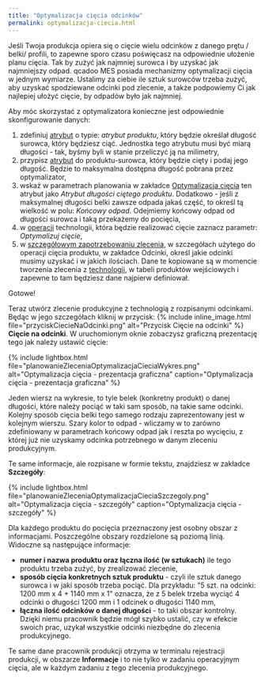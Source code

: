 ```yaml
---
title: "Optymalizacja cięcia odcinków"
permalink: optymalizacja-ciecia.html 
---
```


Jeśli Twoja produkcja opiera się o cięcie wielu odcinków z danego prętu / belki/ profili, to zapewne sporo czasu poświęcasz na odpowiednie ułożenie planu cięcia. Tak by zużyć jak najmniej surowca i by uzyskać jak najmniejszy odpad. qcadoo MES posiada mechanizmy optymalizacji cięcia w jednym wymiarze. Ustalimy za ciebie ile sztuk surowców trzeba zużyć, aby uzyskać spodziewane odcinki pod zlecenie, a także podpowiemy Ci jak najlepiej ułożyć cięcie, by odpadów było jak najmniej.

Aby móc skorzystać z optymalizatora konieczne jest odpowiednie skonfigurowanie danych:
1. zdefiniuj [atrybut](/atrybuty) o typie: _atrybut produktu_, który będzie określał długość surowca, który będziesz ciąć. Jednostka tego atrybutu musi być miarą długości - tak, byśmy byli w stanie przeliczyć ją na milimetry,
2. przypisz [atrybut](/produkty.html#dodatkowe-zakładki-produktu) do produktu-surowca, który będzie cięty i podaj jego długość. Będzie to maksymalna dostępna długość pobrana przez optymalizator,
3. wskaż w parametrach planowania w zakładce [Optymalizacja cięcia](/parametry-planowania.html#optymalizacja-cięcia) ten atrybut jako *Atrybut długości ciętego produktu*. Dodatkowo - jeśli z maksymalnej długości belki zawsze odpada jakaś część, to określ tą wielkość w polu: *Końcowy odpad*. Odejmiemy końcowy odpad od długości surowca i taką przekażemy do pocięcia,
4. w [operacji](/operacje) technologii, która będzie realizować cięcie zaznacz parametr: *Optymalizuj cięcie*,
5. w [szczegółowym zapotrzebowaniu zlecenia](/zmiana-stanu-zapotrzebowania.html#odcinki-na-jakie-należy-pociąć-produkt-wejściowy), w szczegółach użytego do operacji cięcia produktu, w zakładce Odcinki, określ jakie odcinki musimy uzyskać i w jakich ilościach. Dane te kopiowane są w momencie tworzenia zlecenia z [technologii](/technologie-szczegoly.html#definiowanie-koniecznych-do-pocięcia-odcinków), w tabeli produktów wejściowych i zapewne to tam będziesz dane najpierw definiował.

Gotowe!

Teraz utwórz zlecenie produkcyjne z technologią z rozpisanymi odcinkami. Będąc w jego szczegółach kliknij w przycisk: {% include inline_image.html file="przyciskCiecieNaOdcinki.png" alt="Przycisk Cięcie na odcinki" %} **Cięcie na odcinki**. W uruchomionym oknie zobaczysz graficzną prezentację tego jak należy ustawić cięcie:

{% include lightbox.html file="planowanieZleceniaOptymalizacjaCieciaWykres.png" alt="Optymalizacja cięcia - prezentacja graficzna" caption="Optymalizacja cięcia - prezentacja graficzna" %}

Jeden wiersz na wykresie, to tyle belek (konkretny produkt) o danej długości, które należy pociąć w taki sam sposób, na takie same odcinki. Kolejny sposób cięcia belki tego samego rodzaju zaprezentowany jest w kolejnym wierszu. Szary kolor to odpad - wliczamy w to zarówno zdefiniowany w parametrach końcowy odpad jak i reszta po wycięciu, z której już nie uzyskamy odcinka potrzebnego w danym zleceniu produkcyjnym. 

Te same informacje, ale rozpisane w formie tekstu, znajdziesz w zakładce **Szczegóły**:

{% include lightbox.html file="planowanieZleceniaOptymalizacjaCieciaSzczegoly.png" alt="Optymalizacja cięcia - szczegóły" caption="Optymalizacja cięcia - szczegóły" %}

Dla każdego produktu do pocięcia przeznaczony jest osobny obszar z informacjami. Poszczególne obszary rozdzielone są poziomą linią. Widoczne są następujące informacje:
- **numer i nazwa produktu oraz łączna ilość (w sztukach)** ile tego produktu trzeba zużyć, by zrealizować zlecenie,
- **sposób cięcia konkretnych sztuk produktu** - czyli ile sztuk danego surowca i w jaki sposób trzeba pociąć. Dla przykładu: "5 szt. na odcinki: 1200 mm x 4 + 1140 mm x 1" oznacza, że z 5 belek trzeba wyciąć 4 odcinki o długości 1200 mm i 1 odcinek o długości 1140 mm,
- **łączna ilość odcinków o danej długości** - to taki obszar kontrolny. Dzięki niemu pracownik będzie mógł szybko ustalić, czy w efekcie swoich prac, uzykał wszystkie odcinki niezbędne do zlecenia produkcyjnego.

Te same dane pracownik produkcji otrzyma w terminalu rejestracji produkcji, w obszarze **Informacje** i to nie tylko w zadaniu operacyjnym cięcia, ale w każdym zadaniu z tego zlecenia produkcyjnego.



